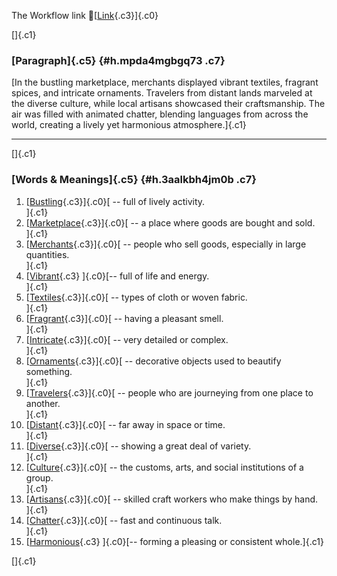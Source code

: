 The Workflow link
👏[[Link](https://www.google.com/url?q=http://www.google.com&sa=D&source=editors&ust=1758885706641262&usg=AOvVaw0bwI6ZUF5PyXSpRp11bPbF){.c3}]{.c0}

[]{.c1}

### [Paragraph]{.c5} {#h.mpda4mgbgq73 .c7}

[In the bustling marketplace, merchants displayed vibrant textiles,
fragrant spices, and intricate ornaments. Travelers from distant lands
marveled at the diverse culture, while local artisans showcased their
craftsmanship. The air was filled with animated chatter, blending
languages from across the world, creating a lively yet harmonious
atmosphere.]{.c1}

------------------------------------------------------------------------

[]{.c1}

### [Words & Meanings]{.c5} {#h.3aalkbh4jm0b .c7}

1.  [[Bustling](https://www.google.com/url?q=http://www.google.com&sa=D&source=editors&ust=1758885706642026&usg=AOvVaw0fuNAZf7aCM_M3rmcmvyuv){.c3}]{.c0}[ --
    full of lively activity.\
    ]{.c1}
2.  [[Marketplace](https://www.google.com/url?q=http://www.google.com&sa=D&source=editors&ust=1758885706642197&usg=AOvVaw0t6a5rRfeMCRdjOpsjnPJ4){.c3}]{.c0}[ --
    a place where goods are bought and sold.\
    ]{.c1}
3.  [[Merchants](https://www.google.com/url?q=http://www.google.com&sa=D&source=editors&ust=1758885706642335&usg=AOvVaw1yBw44sqgalNDJPIKwb_gc){.c3}]{.c0}[ --
    people who sell goods, especially in large quantities.\
    ]{.c1}
4.  [[Vibrant](https://www.google.com/url?q=http://www.google.com&sa=D&source=editors&ust=1758885706642498&usg=AOvVaw0tui9kJlgUV4pyFQg6xd64){.c3}
    ]{.c0}[-- full of life and energy.\
    ]{.c1}
5.  [[Textiles](https://www.google.com/url?q=http://www.google.com&sa=D&source=editors&ust=1758885706642625&usg=AOvVaw1VHDNeadeNVMZiopYMvE4T){.c3}]{.c0}[ --
    types of cloth or woven fabric.\
    ]{.c1}
6.  [[Fragrant](https://www.google.com/url?q=http://www.google.com&sa=D&source=editors&ust=1758885706642752&usg=AOvVaw2O9w7aUiozGXKR0phPDyic){.c3}]{.c0}[ --
    having a pleasant smell.\
    ]{.c1}
7.  [[Intricate](https://www.google.com/url?q=http://www.google.com&sa=D&source=editors&ust=1758885706642870&usg=AOvVaw0dz4OdB_Jv_NXGsQKFwG0L){.c3}]{.c0}[ --
    very detailed or complex.\
    ]{.c1}
8.  [[Ornaments](https://www.google.com/url?q=http://www.google.com&sa=D&source=editors&ust=1758885706642988&usg=AOvVaw3mpBzrDVF4ADS40PALo1IF){.c3}]{.c0}[ --
    decorative objects used to beautify something.\
    ]{.c1}
9.  [[Travelers](https://www.google.com/url?q=http://www.google.com&sa=D&source=editors&ust=1758885706643149&usg=AOvVaw1GRYrM0WiB6eqVzQxJ-M25){.c3}]{.c0}[ --
    people who are journeying from one place to another.\
    ]{.c1}
10. [[Distant](https://www.google.com/url?q=http://www.google.com&sa=D&source=editors&ust=1758885706643295&usg=AOvVaw2KK-nO4BcdHNGMlUl_FEP4){.c3}]{.c0}[ --
    far away in space or time.\
    ]{.c1}
11. [[Diverse](https://www.google.com/url?q=http://www.google.com&sa=D&source=editors&ust=1758885706643411&usg=AOvVaw1kH5EC29Ious8izAtnwRt9){.c3}]{.c0}[ --
    showing a great deal of variety.\
    ]{.c1}
12. [[Culture](https://www.google.com/url?q=http://www.google.com&sa=D&source=editors&ust=1758885706643537&usg=AOvVaw0scpxmsicwCy6OZXxOSmLu){.c3}]{.c0}[ --
    the customs, arts, and social institutions of a group.\
    ]{.c1}
13. [[Artisans](https://www.google.com/url?q=http://www.google.com&sa=D&source=editors&ust=1758885706643704&usg=AOvVaw2PBA9be6hY2ibOSiJhXKHY){.c3}]{.c0}[ --
    skilled craft workers who make things by hand.\
    ]{.c1}
14. [[Chatter](https://www.google.com/url?q=http://www.google.com&sa=D&source=editors&ust=1758885706643842&usg=AOvVaw26QCcjkXafvvamq-xnI3mP){.c3}]{.c0}[ --
    fast and continuous talk.\
    ]{.c1}
15. [[Harmonious](https://www.google.com/url?q=http://www.google.com&sa=D&source=editors&ust=1758885706643964&usg=AOvVaw0UXceVfRCDHCdkOBk8gjsw){.c3}
    ]{.c0}[-- forming a pleasing or consistent whole.]{.c1}

[]{.c1}
